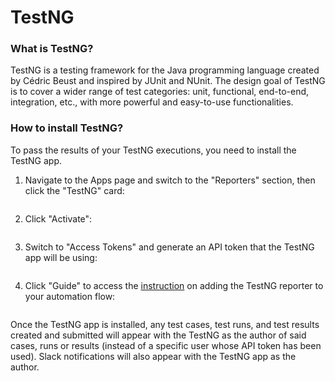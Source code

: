 # TestNG

### What is TestNG?

TestNG is a testing framework for the Java programming language created by Cédric Beust and inspired by JUnit and NUnit. The design goal of TestNG is to cover a wider range of test categories: unit, functional, end-to-end, integration, etc., with more powerful and easy-to-use functionalities.

### How to install TestNG?

To pass the results of your TestNG executions, you need to install the TestNG app.

1.  Navigate to the Apps page and switch to the "Reporters" section, then click the "TestNG" card:



    <figure><img src="https://downloads.intercomcdn.com/i/o/658643184/f2d16e24cdd61d358b7c88f2/image.png" alt=""><figcaption></figcaption></figure>
2.  Click "Activate":



    <figure><img src="https://downloads.intercomcdn.com/i/o/658643889/20e213b0afa96a142322032e/image.png" alt=""><figcaption></figcaption></figure>
3.  Switch to "Access Tokens" and generate an API token that the TestNG app will be using:



    <figure><img src="https://downloads.intercomcdn.com/i/o/658644352/ed4923d4f52b6d2e5a231fca/image.png" alt=""><figcaption></figcaption></figure>
4.  Click "Guide" to access the [instruction](https://github.com/qase-tms/qase-java/tree/master/qase-testng#readme) on adding the TestNG reporter to your automation flow:



    <figure><img src="https://downloads.intercomcdn.com/i/o/658644679/369943d9a59967c0dd68cdf1/image.png" alt=""><figcaption></figcaption></figure>

Once the TestNG app is installed, any test cases, test runs, and test results created and submitted will appear with the TestNG as the author of said cases, runs or results (instead of a specific user whose API token has been used). Slack notifications will also appear with the TestNG app as the author.
